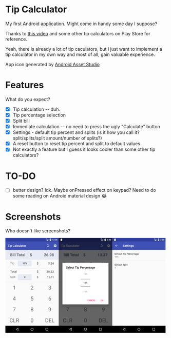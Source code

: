 # Tip Calculator
My first Android application. Might come in handy some day I suppose?

Thanks to [this video](https://www.youtube.com/watch?v=kkYIMZw9gzQ) and some other tip calculators on Play Store for reference.

Yeah, there is already a lot of tip caculators, but I just want to implement a tip calculator in my own way and most of all, gain valuable experience.

App icon generated by [Android Asset Studio](https://romannurik.github.io/AndroidAssetStudio/)

# Features
What do you expect?
- [x] Tip calculation -- duh.
- [x] Tip percentage selection
- [x] Split bill
- [x] Immediate calculation -- no need to press the ugly "Calculate" button
- [x] Settings - default tip percent and splits (is it how you call it? split/splits/split amount/number of splits?)
- [x] A reset button to reset tip percent and split to default values
- [x] Not exactly a feature but I guess it looks cooler than some other tip calculators?

# TO-DO

- [ ] better design? Idk. Maybe onPressed effect on keypad? Need to do some reading on Android material design :joy:

# Screenshots
Who doesn't like screenshots?


<img src="Screenshot/1.png" width="33%" /><img src="Screenshot/2.png" width="33%" /><img src="Screenshot/3.png" width="33%" />
